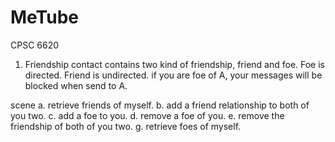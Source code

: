 # MeTube
CPSC 6620 

1. Friendship
contact contains two kind of friendship, friend and foe.
Foe is directed. Friend is undirected.
if you are foe of A, your messages will be blocked when send to A.

scene
a. retrieve friends of myself.
b. add a friend relationship to both of you two.
c. add a foe to you.
d. remove a foe of you.
e. remove the friendship of both of you two.
g. retrieve foes of myself.